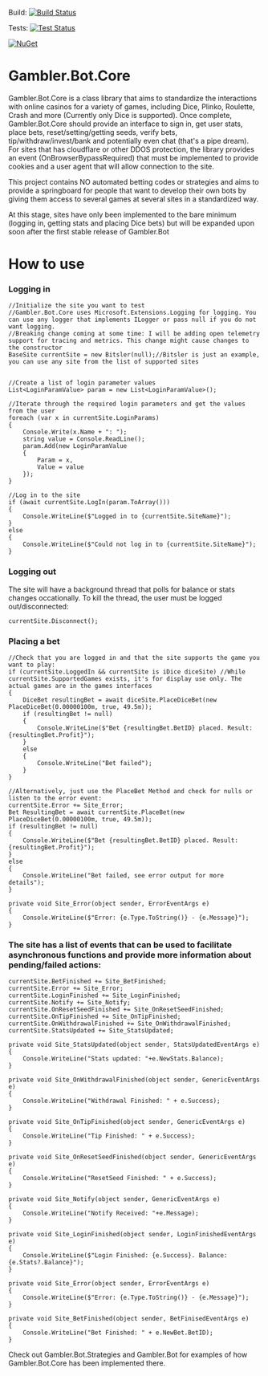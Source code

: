 Build: [![Build Status](https://eugenebotma.visualstudio.com/seuntjie900/_apis/build/status%2FSeuntjie900.Gambler.Bot.Core?branchName=master&stageName=Build)](https://eugenebotma.visualstudio.com/seuntjie900/_build/latest?definitionId=4&branchName=master)

Tests: [![Test Status](https://eugenebotma.visualstudio.com/seuntjie900/_apis/build/status%2FSeuntjie900.Gambler.Bot.Core?branchName=master&stageName=Test)](https://eugenebotma.visualstudio.com/seuntjie900/_build/latest?definitionId=4&branchName=master)

[![NuGet](https://img.shields.io/nuget/v/Gambler.Bot.Core.svg)](https://www.nuget.org/packages/Gambler.Bot.Core/)


# Gambler.Bot.Core
Gambler.Bot.Core is a class library that aims to standardize the interactions with online casinos for a variety of games, including Dice, Plinko, Roulette, Crash and more (Currently only Dice is supported). Once complete, Gambler.Bot.Core should provide an interface to sign in, get user stats, place bets, reset/setting/getting seeds, verify bets, tip/withdraw/invest/bank and potentially even chat (that's a pipe dream). For sites that has cloudflare or other DDOS protection, the library provides an event (OnBrowserBypassRequired) that must be implemented to provide cookies and a user agent that will allow connection to the site.

This project contains NO automated betting codes or strategies and aims to provide a springboard for people that want to develop their own bots by giving them access to several games at several sites in a standardized way.

At this stage, sites have only been implemented to the bare minimum (logging in, getting stats and placing Dice bets) but will be expanded upon soon after the first stable release of Gambler.Bot

# How to use

### Logging in
```
//Initialize the site you want to test
//Gambler.Bot.Core uses Microsoft.Extensions.Logging for logging. You can use any logger that implements ILogger or pass null if you do not want logging.
//Breaking change coming at some time: I will be adding open telemetry support for tracing and metrics. This change might cause changes to the constructor 
BaseSite currentSite = new Bitsler(null);//Bitsler is just an example, you can use any site from the list of supported sites


//Create a list of login parameter values
List<LoginParamValue> param = new List<LoginParamValue>();

//Iterate through the required login parameters and get the values from the user
foreach (var x in currentSite.LoginParams)
{
    Console.Write(x.Name + ": ");
    string value = Console.ReadLine();
    param.Add(new LoginParamValue
    {
        Param = x,
        Value = value
    });
}

//Log in to the site
if (await currentSite.LogIn(param.ToArray()))
{
    Console.WriteLine($"Logged in to {currentSite.SiteName}");
}
else
{
    Console.WriteLine($"Could not log in to {currentSite.SiteName}");
}
```

### Logging out
The site will have a background thread that polls for balance or stats changes occationally. To kill the thread, the user must be logged out/disconnected:
```
currentSite.Disconnect();
```

### Placing a bet
```
//Check that you are logged in and that the site supports the game you want to play:
if (currentSite.LoggedIn && currentSite is iDice diceSite) //While currentSite.SupportedGames exists, it's for display use only. The actual games are in the games interfaces
{
    DiceBet resultingBet = await diceSite.PlaceDiceBet(new PlaceDiceBet(0.00000100m, true, 49.5m));
    if (resultingBet != null)
    {
        Console.WriteLine($"Bet {resultingBet.BetID} placed. Result: {resultingBet.Profit}");
    }
    else
    {
        Console.WriteLine("Bet failed");
    }
}

//Alternatively, just use the PlaceBet Method and check for nulls or listen to the error event:
currentSite.Error += Site_Error;
Bet ResultingBet = await currentSite.PlaceBet(new PlaceDiceBet(0.00000100m, true, 49.5m));
if (resultingBet != null)
{
    Console.WriteLine($"Bet {resultingBet.BetID} placed. Result: {resultingBet.Profit}");
}
else
{
    Console.WriteLine("Bet failed, see error output for more details");
}

private void Site_Error(object sender, ErrorEventArgs e)
{
    Console.WriteLine($"Error: {e.Type.ToString()} - {e.Message}");
}
```

### The site has a list of events that can be used to facilitate asynchronous functions and provide more information about pending/failed actions:
```
currentSite.BetFinished += Site_BetFinished;
currentSite.Error += Site_Error;
currentSite.LoginFinished += Site_LoginFinished;
currentSite.Notify += Site_Notify;
currentSite.OnResetSeedFinished += Site_OnResetSeedFinished;
currentSite.OnTipFinished += Site_OnTipFinished;
currentSite.OnWithdrawalFinished += Site_OnWithdrawalFinished;
currentSite.StatsUpdated += Site_StatsUpdated;

private void Site_StatsUpdated(object sender, StatsUpdatedEventArgs e)
{
    Console.WriteLine("Stats updated: "+e.NewStats.Balance);
}

private void Site_OnWithdrawalFinished(object sender, GenericEventArgs e)
{
    Console.WriteLine("Withdrawal Finished: " + e.Success);
}

private void Site_OnTipFinished(object sender, GenericEventArgs e)
{
    Console.WriteLine("Tip Finished: " + e.Success);
}

private void Site_OnResetSeedFinished(object sender, GenericEventArgs e)
{
    Console.WriteLine("ResetSeed Finished: " + e.Success);
}

private void Site_Notify(object sender, GenericEventArgs e)
{
    Console.WriteLine("Notify Received: "+e.Message);
}

private void Site_LoginFinished(object sender, LoginFinishedEventArgs e)
{
    Console.WriteLine($"Login Finished: {e.Success}. Balance: {e.Stats?.Balance}");
}

private void Site_Error(object sender, ErrorEventArgs e)
{
    Console.WriteLine($"Error: {e.Type.ToString()} - {e.Message}");
}

private void Site_BetFinished(object sender, BetFinisedEventArgs e)
{
    Console.WriteLine("Bet Finished: " + e.NewBet.BetID);
}

```

Check out Gambler.Bot.Strategies and Gambler.Bot for examples of how Gambler.Bot.Core has been implemented there.
